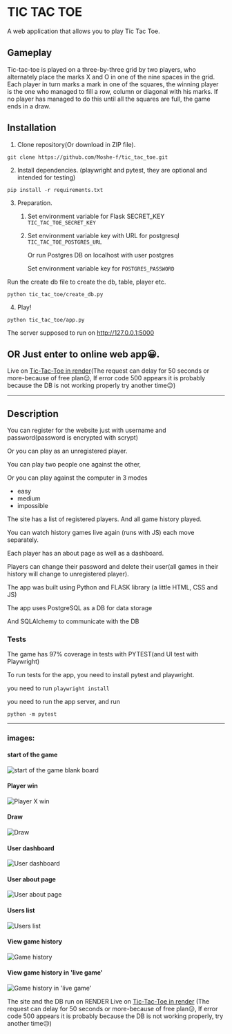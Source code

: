 # TIC TAC TOE
A web application that allows you to play Tic Tac Toe.

## Gameplay
Tic-tac-toe is played on a three-by-three grid by two players, who alternately place the marks X and O in one of the nine spaces in the grid.
Each player in turn marks a mark in one of the squares, the winning player is the one who managed to fill a row, column or diagonal with his marks. If no player has managed to do this until all the squares are full, the game ends in a draw.

## Installation
1. Clone repository(Or download in ZIP file).
```
git clone https://github.com/Moshe-f/tic_tac_toe.git
```

2. Install dependencies.
 (playwright and pytest, they are optional and intended for testing)
```
pip install -r requirements.txt
```

3. Preparation.
   1. Set environment variable for Flask SECRET_KEY
      `TIC_TAC_TOE_SECRET_KEY`

   2. Set environment variable key with URL for postgresql
      `TIC_TAC_TOE_POSTGRES_URL`

      Or run Postgres DB on localhost with user postgres

      Set environment variable key for `POSTGRES_PASSWORD`

Run the create db file to create the db, table, player etc.
```
python tic_tac_toe/create_db.py
```

4. Play!
```
python tic_tac_toe/app.py
```

The server supposed to run on http://127.0.0.1:5000


## OR Just enter to online web app😀.
Live on [Tic-Tac-Toe in render](https://tic-tac-toe-dnbe.onrender.com/)(The request can delay for 50 seconds or more-because of free plan😔, If error code 500 appears it is probably because the DB is not working properly try another time😥)

---

## Description
You can register for the website just with username and password(password is encrypted with scrypt)

Or you can play as an unregistered player.

You can play two people one against the other,

Or you can play against the computer in 3 modes
- easy
- medium
- impossible

The site has a list of registered players.
And all game history played.

You can watch history games live again (runs with JS) each move separately.

Each player has an about page as well as a dashboard.

Players can change their password and delete their user(all games in their history will change to unregistered player).

The app was built using Python and FLASK library
(a little HTML, CSS and JS)

The app uses PostgreSQL as a DB for data storage

And SQLAlchemy to communicate with the DB

### Tests

The game has 97% coverage in tests with PYTEST(and UI test with Playwright)

To run tests for the app, you need to install pytest and playwright.

you need to run `playwright install`

you need to run the app server, and run
```
python -m pytest
```

---

### images:
#### start of the game

<img src="images/blank_game.png" alt="start of the game blank board"/>

#### Player win

<img src="images/winning.png" alt="Player X win"/>

#### Draw

<img src="images/draw.png" alt="Draw"/>

#### User dashboard

<img src="images/dashboard.png" alt="User dashboard"/>

#### User about page

<img src="images/user_page.png" alt="User about page"/>

#### Users list

<img src="images/users_list.png" alt="Users list"/>

#### View game history

<img src="images/view_game_history.png" alt="Game history"/>

#### View game history in 'live game'

<img src="images/view_game_history_live.gif" alt="Game history in 'live game'"/>


The site and the DB run on RENDER
Live on [Tic-Tac-Toe in render](https://tic-tac-toe-dnbe.onrender.com/) 
(The request can delay for 50 seconds or more-because of free plan😔, 
If error code 500 appears it is probably because the DB is not working properly, try another time😥)

